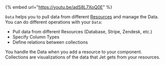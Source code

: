 [comment]: # ($page_title=🧮 Data Editor)
[comment]: # ($page_description=Configure how the users will interact with data)

{% embed url="https://youtu.be/adS8L7XoQ0E" %}

`Data` helps you to pull data from different [Resources](user-guide/integrations) and manage the Data. You can do different operations with your `Data`:

* Pull data from different Resources \(Database, Stripe, Zendesk, etc.\)
* Specify Column Types
* Define relations between collections

You handle the Data when you add a resource to your component. Collections are visualizations of the data that Jet gets from your resources.

